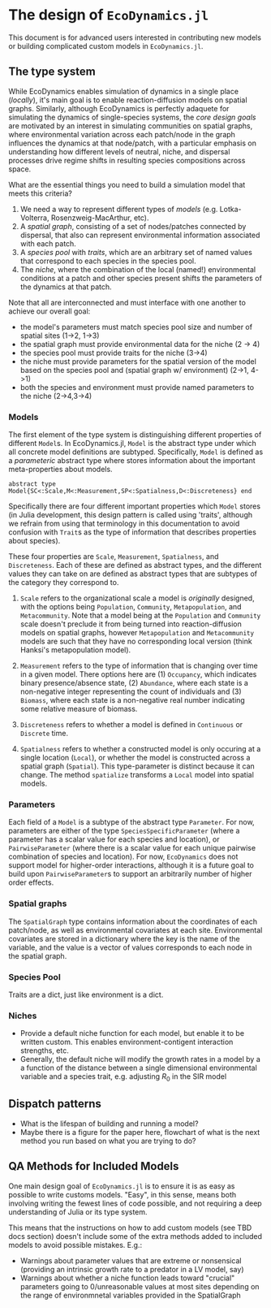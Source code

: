 
# The design of `EcoDynamics.jl` 

This document is for advanced users interested in contributing new models or
building complicated custom models in `EcoDynamics.jl`.

## The type system

While EcoDynamics enables simulation of dynamics in a single place (_locally_),
it's main goal is to enable reaction-diffusion models on spatial graphs.
Similarly, although EcoDynamics is perfectly adaquete for simulating the
dynamics of single-species systems, the _core design goals_ are motivated by an
interest in simulating communities on spatial graphs, where environmental
variation across each patch/node in the graph influences the dynamics at that
node/patch, with a particular emphasis on understanding how different levels of
neutral, niche, and dispersal processes drive regime shifts in resulting
species compositions across space. 

What are the essential things you need to build a simulation model that meets
this criteria?

1. We need a way to represent different types of _models_ (e.g. Lotka-Volterra,
   Rosenzweig-MacArthur, etc). 
2. A _spatial graph_, consisting of a set of nodes/patches connected by
   dispersal, that also can represent environmental information associated with
   each patch. 
3. A _species pool_ with _traits_, which are an arbitrary set of named values
   that correspond to each species in the species pool.  
4. The _niche_, where the combination of the local (named!) environmental
   conditions at a patch and other species present shifts the parameters of the
   dynamics at that patch.

Note that all are interconnected and must interface with one another to achieve
our overall goal:
- the model's parameters must match species pool size and number of spatial
  sites  (1->2, 1->3)
- the spatial graph must provide environmental data for the niche (2 -> 4)
- the species pool must provide traits for the niche (3->4)
- the niche must provide parameters for the spatial version of the model based
  on the species pool and (spatial graph w/ environment) (2->1, 4->1)
- both the species and environment must provide named parameters to the niche (2->4,3->4)

### Models

The first element of the type system is distinguishing different properties of
different `Model`s. In EcoDynamics.jl, `Model` is the abstract type under which
all concrete model definitions are subtyped. Specifically, `Model` is defined as
a _parameteric_ abstract type where stores information about the important
meta-properties about models. 

`abstract type Model{SC<:Scale,M<:Measurement,SP<:Spatialness,D<:Discreteness} end` 

Specifically there are four different important properties which `Model` stores
(in Julia development, this design pattern is called using 'traits', although we
refrain from using that terminology in this documentation to avoid confusion
with `Trait`s as the type of information that describes properties about
species).

These four properties are `Scale`, `Measurement`, `Spatialness`, and
`Discreteness`. Each of these are defined as abstract types, and the different
values they can take on are defined as abstract types that are subtypes of the
category they correspond to.

1. `Scale` refers to the organizational scale a model is _originally_ designed,
   with the options being `Population`, `Community`, `Metapopulation`, and
   `Metacommunity`. Note that a model being at the `Population` and `Community`
   scale doesn't preclude it from being turned into reaction-diffusion models on
   spatial graphs, however `Metapopulation` and `Metacommunity` models are such
   that they have no corresponding local version (think Hanksi's metapopulation
   model).  

2. `Measurement` refers to the type of information that is changing over time in
   a given model. There options here are (1) `Occupancy`, which indicates binary
   presence/absence state, (2) `Abundance`, where each state is a non-negative
   integer representing the count of individuals and (3) `Biomass`, where each
   state is a non-negative real number indicating some relative measure of
   biomass.  

3. `Discreteness` refers to whether a model is defined in `Continuous` or
   `Discrete` time.

4. `Spatialness` refers to whether a constructed model is only occuring at a
   single location (`Local`), or whether the model is constructed across a
   spatial graph (`Spatial`). This type-parameter is distinct because it can
   change. The method `spatialize` transforms a `Local` model into spatial
   models. 

 
### Parameters

Each field of a `Model` is a subtype of the abstract type `Parameter`. For now,
parameters are either of the type `SpeciesSpecificParameter` (where a parameter
has a scalar value for each species and location), or `PairwiseParameter` (where
there is a scalar value for each unique pairwise combination of species and
location). For now, `EcoDynamics` does not support model for higher-order
interactions, although it is a future goal to build upon `PairwiseParameter`s to
support an arbitrarily number of higher order effects. 


### Spatial graphs 

The `SpatialGraph` type contains information about the coordinates of each
patch/node, as well as environmental covariates at each site. Environmental
covariates are stored in a dictionary where the key is the name of the variable,
and the value is a vector of values corresponds to each node in the spatial
graph. 

### Species Pool

Traits are a dict, just like environment is a dict.


### Niches



- Provide a default niche function for each model, but enable it to be written
  custom. This enables environment-contigent interaction strengths, etc. 
- Generally, the default niche will modify the growth rates in a model by a
  a function of the distance between a single dimensional environmental variable
  and a species trait, e.g. adjusting $R_0$ in the SIR model  


## Dispatch patterns

- What is the lifespan of building and running a model?
- Maybe there is a figure for the paper here, flowchart of what is the next
  method you run based on what you are trying to do?


## QA Methods for Included Models

One main design goal of `EcoDynamics.jl` is to ensure it is as easy as possible
to write customs models. "Easy", in this sense, means both involving writing the
fewest lines of code possible, and not requiring a deep understanding of Julia
or its type system. 

This means that the instructions on how to add custom models (see TBD docs
section) doesn't include some of the extra methods added to included models to
avoid possible mistakes. E.g.:
- Warnings about parameter values that are extreme or nonsensical (providing an
  intrinsic growth rate to a predator in a LV model, say)
- Warnings about whether a niche function leads toward "crucial" parameters
  going to 0/unreasonable values at most sites depending on the range of
  environmnetal variables provided in the SpatialGraph
